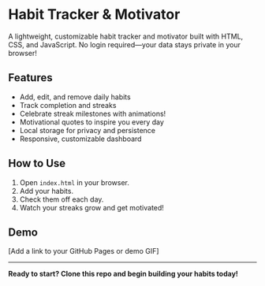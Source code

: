 # Habit Tracker & Motivator

A lightweight, customizable habit tracker and motivator built with HTML, CSS, and JavaScript. No login required—your data stays private in your browser!

## Features
- Add, edit, and remove daily habits
- Track completion and streaks
- Celebrate streak milestones with animations!
- Motivational quotes to inspire you every day
- Local storage for privacy and persistence
- Responsive, customizable dashboard

## How to Use
1. Open `index.html` in your browser.
2. Add your habits.
3. Check them off each day.
4. Watch your streaks grow and get motivated!

## Demo
[Add a link to your GitHub Pages or demo GIF]

---

**Ready to start? Clone this repo and begin building your habits today!**